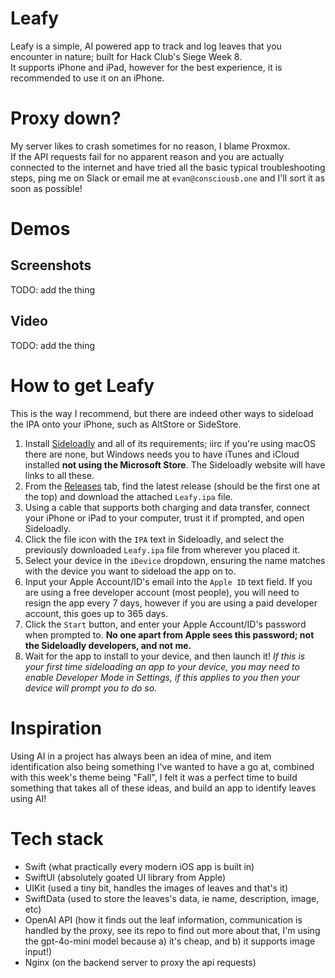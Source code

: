 # Leafy
Leafy is a simple, AI powered app to track and log leaves that you encounter in nature; built for Hack Club's Siege Week 8.  
It supports iPhone and iPad, however for the best experience, it is recommended to use it on an iPhone.

# Proxy down?
My server likes to crash sometimes for no reason, I blame Proxmox.  
If the API requests fail for no apparent reason and you are actually connected to the internet and have tried all the basic typical troubleshooting steps, ping me on Slack or email me at `evan@consciousb.one` and I'll sort it as soon as possible!

# Demos
## Screenshots
TODO: add the thing
## Video
TODO: add the thing

# How to get Leafy
This is the way I recommend, but there are indeed other ways to sideload the IPA onto your iPhone, such as AltStore or SideStore.  
1. Install [Sideloadly](https://sideloadly.io/) and all of its requirements; iirc if you're using macOS there are none, but Windows needs you to have iTunes and iCloud installed **not using the Microsoft Store**. The Sideloadly website will have links to all these.  
2. From the [Releases](https://github.com/ConsciousBone/Leafy/releases/tag/stable) tab, find the latest release (should be the first one at the top) and download the attached `Leafy.ipa` file.  
3. Using a cable that supports both charging and data transfer, connect your iPhone or iPad to your computer, trust it if prompted, and open Sideloadly.
4. Click the file icon with the `IPA` text in Sideloadly, and select the previously downloaded `Leafy.ipa` file from wherever you placed it.
5. Select your device in the `iDevice` dropdown, ensuring the name matches with the device you want to sideload the app on to.
6. Input your Apple Account/ID's email into the `Apple ID` text field. If you are using a free developer account (most people), you will need to resign the app every 7 days, however if you are using a paid developer account, this goes up to 365 days.
7. Click the `Start` button, and enter your Apple Account/ID's password when prompted to. **No one apart from Apple sees this password; not the Sideloadly developers, and not me.**
8. Wait for the app to install to your device, and then launch it! *If this is your first time sideloading an app to your device, you may need to enable Developer Mode in Settings, if this applies to you then your device will prompt you to do so.*

# Inspiration
Using AI in a project has always been an idea of mine, and item identification also being something I've wanted to have a go at, combined with this week's theme being "Fall", I felt it was a perfect time to build something that takes all of these ideas, and build an app to identify leaves using AI!

# Tech stack
- Swift (what practically every modern iOS app is built in)
- SwiftUI (absolutely goated UI library from Apple)
- UIKit (used a tiny bit, handles the images of leaves and that's it)
- SwiftData (used to store the leaves's data, ie name, description, image, etc)
- OpenAI API (how it finds out the leaf information, communication is handled by the proxy, see its repo to find out more about that, I'm using the gpt-4o-mini model because a) it's cheap, and b) it supports image input!)
- Nginx (on the backend server to proxy the api requests)

